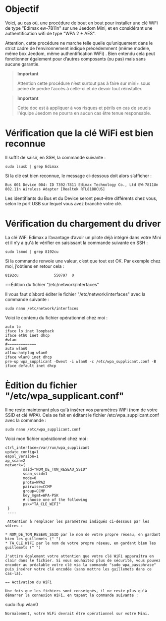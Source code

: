 Objectif
========

Voici, au cas où, une procédure de bout en bout pour installer une clé WiFi de type "Edimax ew-7811n" sur une Jeedom Mini, et en considérant une authentification wifi de type "WPA 2 + AES".

Attention, cette procédure ne marche telle quelle qu’uniquement dans le strict cadre de l’environnement indiqué précédemment (même modèle, même box Jeedom, même authentification WiFi) . Bien entendu cela peut fonctionner également pour d’autres composants (ou pas) mais sans aucune garantie.

> **Important**
>
> Attention cette procédure n’est surtout pas à faire sur mini+ sous peine de perdre l’accès à celle-ci et de devoir tout réinstaller.

> **Important**
>
> Cette doc est à appliquer à vos risques et périls en cas de soucis l'équipe Jeedom ne pourra en aucun cas être tenue responsable.

Vérification que la clé WiFi est bien reconnue
==============================================

Il suffit de saisir, en SSH, la commande suivante :

    sudo lsusb | grep Edimax

Si la clé est bien reconnue, le message ci-dessous doit alors s’afficher :

    Bus 001 Device 004: ID 7392:7811 Edimax Technology Co., Ltd EW-7811Un 802.11n Wireless Adapter [Realtek RTL8188CUS]

Les identifiants du Bus et du Device seront peut-être différents chez vous, selon le port USB sur lequel vous avez branché votre clé.

Vérification du chargement du driver
====================================

La clé WiFi Edimax a l’avantage d’avoir un pilote déjà intégré dans votre Mini et il n’y a qu'à le vérifier en saisissant la commande suivante en SSH :

    sudo lsmod | grep 8192cu

Si la commande renvoie une valeur, c’est que tout est OK. Par exemple chez moi, j’obtiens en retour cela :

    8192cu                550797  0

==Édition du fichier "/etc/network/interfaces"

Il vous faut d’abord éditer le fichier "/etc/network/interfaces" avec la commande suivante :

    sudo nano /etc/network/interfaces

Voici le contenu du fichier opérationnel chez moi :

    auto lo
    iface lo inet loopback
    iface eth0 inet dhcp
    #wlan
    #=============
    auto wlan0
    allow-hotplug wlan0
    iface wlan0 inet dhcp
    pre-up wpa_supplicant -Dwext -i wlan0 -c /etc/wpa_supplicant.conf -B
    iface default inet dhcp

Èdition du fichier "/etc/wpa\_supplicant.conf"
==============================================

Il ne reste maintenant plus qu'à insérer vos paramètres WiFi (nom de votre SSID et clé WPA). Cela se fait en éditant le fichier /etc/wpa\_supplicant.conf avec la commande :

    sudo nano /etc/wpa_supplicant.conf

Voici mon fichier opérationnel chez moi :

    ctrl_interface=/var/run/wpa_supplicant
    update_config=1
    eapol_version=1
    ap_scan=2
    network={
            ssid="NOM_DE_TON_RESEAU_SSID"
            scan_ssid=1
            mode=0
            proto=WPA2
            pairwise=CCMP
            group=CCMP
            key_mgmt=WPA-PSK
            # choose one of the following
            psk="TA_CLE_WIFI"
     }
     ----

     Attention à remplacer les paramètres indiqués ci-dessous par les vôtres :

    * NOM_DE_TON_RESEAU_SSID par le nom de votre propre réseau, en gardant bien les guillemets (" ")
    * TA_CLE_WIFI par le nom de votre propre réseau, en gardant bien les guillemets (" ")

    J'attire également votre attention que votre clé WiFi apparaîtra en clair dans le fichier. Si vous souhaitez plus de sécurité, vous pouvez encoder au préalable votre clé via la commande "sudo wpa_passphrase" puis insérer votre clé encodée (sans mettre les guillemets dans ce cas-là).

    == Activation du WiFi

    Une fois que les fichiers sont renseignés, il ne reste plus qu'à démarrer la connexion WiFi, en tapant la commande suivante :

sudo ifup wlan0

    Normalement, votre WiFi devrait être opérationnel sur votre Mini.

